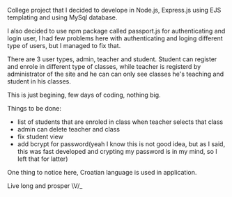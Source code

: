 College project that I decided to develope in Node.js, Express.js using EJS templating and using MySql database.

I also decided to use npm package called passport.js for authenticating and login user, I had few problems here with authenticating and loging
different type of users, but I managed to fix that. 

There are 3 user types, admin, teacher and student.
Student can register and enrole in different type of classes, while teacher is registerd by administrator of the site and he can
can only see classes he's teaching and student in his classes.

This is just begining, few days of coding, nothing big.

Things to be done:
- list of students that are enroled in class when teacher selects that class
- admin can delete teacher and class
- fix student view
- add bcrypt for password(yeah I know this is not good idea, but as I said, this was fast developed and crypting my password is in my mind, so I left that for latter)

One thing to notice here, Croatian language is used in application.

Live long and prosper  \V/_
